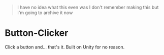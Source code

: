 > I have no idea what this even was I don't remember making this but I'm going to archive it now

# Button-Clicker
Click a button and... that's it. Built on Unity for no reason.
